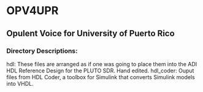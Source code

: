 # OPV4UPR
## Opulent Voice for University of Puerto Rico
### Directory Descriptions:
hdl: These files are arranged as if one was going to place them into the ADI HDL Reference Design for the PLUTO SDR. Hand edited.
hdl_coder: Ouput files from HDL Coder, a toolbox for Simulink that converts Simulink models into VHDL. 
